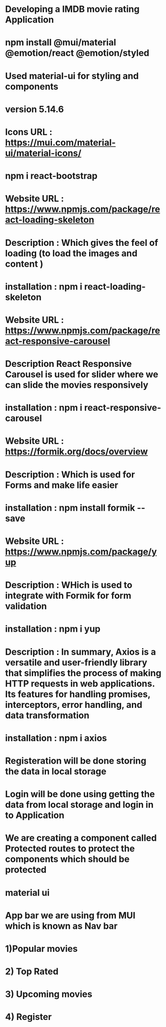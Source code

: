 # Developing a IMDB movie rating Application

<!-- Material-UI -->

# npm install @mui/material @emotion/react @emotion/styled

# Used material-ui for styling and components

# version 5.14.6

# Icons URL : https://mui.com/material-ui/material-icons/

<!-- Bootstrap  -->

# npm i react-bootstrap

<!-- React Loading Skelton -->

# Website URL : https://www.npmjs.com/package/react-loading-skeleton

# Description : Which gives the feel of loading (to load the images and content )

# installation : npm i react-loading-skeleton

<!-- React Responsive Carousel -->

# Website URL : https://www.npmjs.com/package/react-responsive-carousel

# Description React Responsive Carousel is used for slider where we can slide the movies responsively

# installation : npm i react-responsive-carousel



<!-- Formik -->

# Website URL :  https://formik.org/docs/overview

# Description : Which is used for Forms and make life easier

# installation :  npm install formik --save


<!-- Yup -->

# Website URL :  https://www.npmjs.com/package/yup

# Description : WHich is used to integrate with Formik for form validation

# installation :  npm i yup


<!-- Axios -->

# Description :  In summary, Axios is a versatile and user-friendly library that simplifies the process of making HTTP requests in web applications. Its features for handling promises, interceptors, error handling, and data transformation 

# installation : npm i axios


<!-- Authentication -->

# Registeration will be done storing the data in local storage

# Login will be done using getting the data from local storage and login in to Application


<!-- Protected Routes -->

# We are creating a component called Protected routes to protect the components which should be protected


<!-- Header -->

# material ui 

# App bar we are using from MUI which is known as Nav bar


<!-- Link pages -->

# 1)Popular movies
# 2) Top Rated
# 3) Upcoming movies
# 4) Register